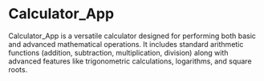 # Calculator_App
Calculator_App is a versatile calculator designed for performing both basic and advanced mathematical operations. It includes standard arithmetic functions (addition, subtraction, multiplication, division) along with advanced features like trigonometric calculations, logarithms, and square roots.
